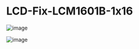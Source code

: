 # LCD-Fix-LCM1601B-1x16

![image](https://github.com/HamzaYslmn/LCD-Fix-LCM1601B-1x16/assets/78810304/f98e7277-fde8-41f4-b9b2-87db0ff82c94)

![image](https://github.com/HamzaYslmn/LCD-Fix-LCM1601B-1x16/assets/78810304/ed02c968-cd2f-4995-95de-303a1773b183)
